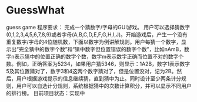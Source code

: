 # GuessWhat
guess game
程序要求：
    完成一个猜数字/字母的GUI游戏。
    用户可以选择猜数字(0,1,2,3,4,5,6,7,8,9)或者字母(A,B,C,D,E,F,G,H,I,J)。开始游戏后，产生一个没有重复数字/字母的4位随机数，下面以数字为例讲解规则。用户每猜一个数字，显示出“完全猜中的数字个数”和“猜中数字但位置错误的数字个数”，比如nAmB，数字n表示猜中的位置正确的数字个数，数字m表示数字正确而位置不对的数字个数。例如，正确答案为5234，如果用户猜5346，则显示：1A2B，数字1表示数字5及其位置猜对了，数字3和4这两个数字猜对了，但是位置没对，记为2B。然后，用户根据游戏提示的信息继续猜，直到猜中为止。同时设计至少两条计分规则，用户可以自选计分规则，系统根据猜中的次数计算积分，并可以显示不同用户的排行榜。
    目前项目状态：实现中

